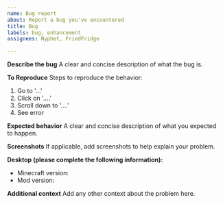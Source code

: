 ```yaml
---
name: Bug report
about: Report a bug you've encountered
title: Bug
labels: bug, enhancement
assignees: Nyphet, FriedFridge

---
```


**Describe the bug**
A clear and concise description of what the bug is.

**To Reproduce**
Steps to reproduce the behavior:
1. Go to '...'
2. Click on '....'
3. Scroll down to '....'
4. See error

**Expected behavior**
A clear and concise description of what you expected to happen.

**Screenshots**
If applicable, add screenshots to help explain your problem.

**Desktop (please complete the following information):**
 - Minecraft version:
- Mod version:

**Additional context**
Add any other context about the problem here.
